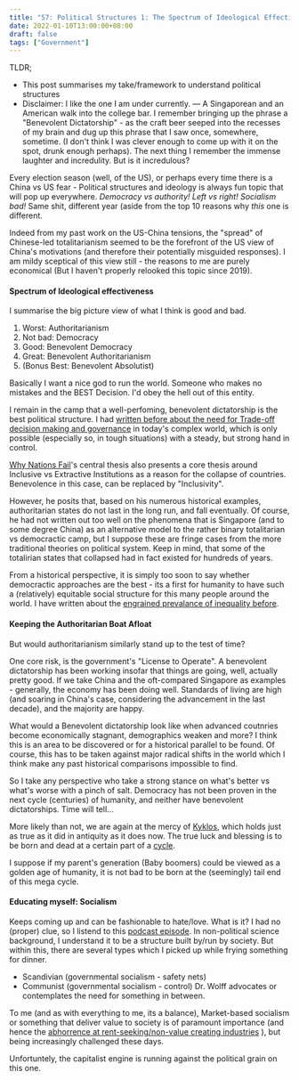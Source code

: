 ```yaml
---
title: "57: Political Structures 1: The Spectrum of Ideological Effectivness"
date: 2022-01-10T13:00:00+08:00
draft: false
tags: ["Government"]
---
```


TLDR;

- This post summarises my take/framework to understand political structures
- Disclaimer: I like the one I am under currently.
— 
A Singaporean and an American walk into the college bar. I remember bringing up the phrase a "Benevolent Dictatorship" - as the craft beer seeped into the recesses of my brain and dug up this phrase that I saw once, somewhere, sometime. (I don't think I was clever enough to come up with it on the spot, drunk enough perhaps). The next thing I remember the immense laughter and incredulity. But is it incredulous?

Every election season (well, of the US), or perhaps every time there is a China vs US fear - Political structures and ideology is always fun topic that will pop up everywhere. _Democracy vs authority! Left vs right! Socialism bad!_ Same shit, different year (aside from the top 10 reasons why _this_ one is different.

Indeed from my past work on the US-China tensions, the "spread" of Chinese-led totalitarianism seemed to be the forefront of the US view of China's motivations (and therefore their potentially misguided responses). I am mildy sceptical of this view still - the reasons to me are purely economical (But I haven't properly relooked this topic since 2019).

####  Spectrum of Ideological effectiveness

I summarise the big picture view of what I think is good and bad. 

1. Worst: Authoritarianism
2. Not bad:  Democracy 
3. Good: Benevolent Democracy
4. Great: Benevolent Authoritarianism 
5. (Bonus Best: Benevolent Absolutist)

Basically I want a nice god to run the world. Someone who makes no mistakes and the BEST Decision. I'd obey the hell out of this entity. 

I remain in the camp that a well-perfoming, benevolent dictatorship is the best political structure. I had [written before about the need for Trade-off decision making and governance](https://www.makwaijun.com/blog/post50/) in today's complex world, which is only possible (especially so, in tough situations) with a steady, but strong hand in control. 

[Why Nations Fail](https://en.wikipedia.org/wiki/Why_Nations_Fail)'s central thesis also presents a core thesis around Inclusive vs Extractive Institutions as a reason for the collapse of countries. Benevolence in this case, can be replaced by "Inclusivity". 

However, he posits that, based on his numerous historical examples, authoritarian states do not last in the long run, and fall eventually. Of course, he had not written out too well on the phenomena that is Singapore (and to some degree China) as an alternative model to the rather binary totalitarian vs democractic camp, but I suppose these are fringe cases from the more traditional theories on political system. Keep in mind, that some of the totalirian states that collapsed had in fact existed for hundreds of years. 

From a historical perspective, it is simply too soon to say whether democractic approaches are the best - its a first for humanity to have such a (relatively) equitable social structure for this many people around the world. I have written about the [engrained prevalance of inequality before](https://www.makwaijun.com/blog/post52/). 

#### Keeping the Authoritarian Boat Afloat
But would authoritarianism similarly stand up to the test of time?

One core risk, is the government's "License to Operate". A benevolent dictatorship has been working insofar that things are going, well, actually pretty good. If we take China and the oft-compared Singapore as examples - generally, the economy has been doing well. Standards of living are high (and soaring in China's case, considering the advancement in the last decade), and the majority are happy. 

What would a Benevolent dictatorship look like when advanced coutnries become economically stagnant, demographics weaken and more? I think this is an area to be discovered or for a historical parallel to be found. Of course, this has to be taken against major radical shifts in the world which I think make any past historical comparisons impossible to find.

So I take any perspective who take a strong stance on what's better vs what's worse with a pinch of salt. Democracy has not been proven in the next cycle (centuries) of humanity, and neither have benevolent dictatorships. Time will tell…

More likely than not, we are again at the mercy of [Kyklos](https://en.wikipedia.org/wiki/Kyklos), which holds just as true as it did in antiquity as it does now. The true luck and blessing is to be born and dead at a certain part of a [cycle](https://www.makwaijun.com/blog/post41/). 

I suppose if my parent's generation (Baby boomers) could be viewed as a golden age of humanity, it is not bad to be born at the (seemingly) tail end of this mega cycle. 

####  Educating myself: Socialism
Keeps coming up and can be fashionable to hate/love. What is it? I had no (proper) clue, so I listend to this [podcast episode](https://economicupdate.libsyn.com/socialism-and-worker-co-ops).
In non-political science background, I understand it to be a structure built by/run by society. But within this, there are several types which I picked up while frying something for dinner. 

- Scandivian (governmental socialism - safety nets) 
- Communist (governmental socialism - control)
Dr. Wolff advocates or contemplates the need for something in between. 

To me (and as with everything to me, its a balance), Market-based socialism or something that deliver value to society is of paramount importance (and hence the [abhorrence at rent-seeking/non-value creating industries](https://www.makwaijun.com/blog/post44/) ), but being increasingly challenged these days. 

Unfortuntely, the capitalist engine is running against the political grain on this one. 